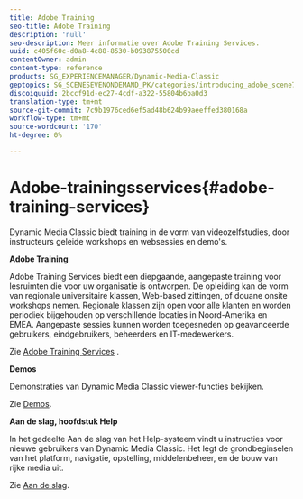 ```yaml
---
title: Adobe Training
seo-title: Adobe Training
description: 'null'
seo-description: Meer informatie over Adobe Training Services.
uuid: c405f60c-d0a8-4c88-8530-b093875500cd
contentOwner: admin
content-type: reference
products: SG_EXPERIENCEMANAGER/Dynamic-Media-Classic
geptopics: SG_SCENESEVENONDEMAND_PK/categories/introducing_adobe_scene7
discoiquuid: 2bccf91d-ec27-4cdf-a322-55804b6ba0d3
translation-type: tm+mt
source-git-commit: 7c9b1976ced6ef5ad48b624b99aeeffed380168a
workflow-type: tm+mt
source-wordcount: '170'
ht-degree: 0%

---
```



# Adobe-trainingsservices{#adobe-training-services}

Dynamic Media Classic biedt training in de vorm van videozelfstudies, door instructeurs geleide workshops en websessies en demo&#39;s.

**Adobe Training**

Adobe Training Services biedt een diepgaande, aangepaste training voor lesruimten die voor uw organisatie is ontworpen. De opleiding kan de vorm van regionale universitaire klassen, Web-based zittingen, of douane onsite workshops nemen. Regionale klassen zijn open voor alle klanten en worden periodiek bijgehouden op verschillende locaties in Noord-Amerika en EMEA. Aangepaste sessies kunnen worden toegesneden op geavanceerde gebruikers, eindgebruikers, beheerders en IT-medewerkers.

Zie [Adobe Training Services](https://training.adobe.com/training.html) [](https://www.adobe.com/go/learn_sc7_trainingrequest_en).

**Demos**

Demonstraties van Dynamic Media Classic viewer-functies bekijken.

Zie [Demos](https://www.adobe.com/solutions/web-experience-management/rich-media-assets-demos.html).

**Aan de slag, hoofdstuk Help**

In het gedeelte Aan de slag van het Help-systeem vindt u instructies voor nieuwe gebruikers van Dynamic Media Classic. Het legt de grondbeginselen van het platform, navigatie, opstelling, middelenbeheer, en de bouw van rijke media uit.

Zie [Aan de slag](dmc-platform-overview.md).